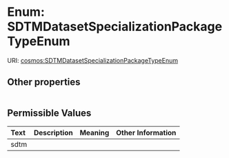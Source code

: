 
# Enum: SDTMDatasetSpecializationPackageTypeEnum




URI: [cosmos:SDTMDatasetSpecializationPackageTypeEnum](https://www.cdisc.org/cosmos/1-0SDTMDatasetSpecializationPackageTypeEnum)


## Other properties

|  |  |  |
| --- | --- | --- |

## Permissible Values

| Text | Description | Meaning | Other Information |
| :--- | :---: | :---: | ---: |
| sdtm |  |  |  |

